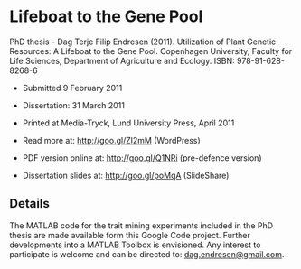 # Lifeboat to the Gene Pool #

PhD thesis -
Dag Terje Filip Endresen (2011).
Utilization of Plant Genetic Resources: A Lifeboat to the Gene Pool.
Copenhagen University, Faculty for Life Sciences, Department of Agriculture and Ecology.
ISBN: 978-91-628-8268-6

  * Submitted 9 February 2011
  * Dissertation: 31 March 2011
  * Printed at Media-Tryck, Lund University Press, April 2011

  * Read more at: http://goo.gl/Zl2mM (WordPress)
  * PDF version online at: http://goo.gl/Q1NRi (pre-defence version)
  * Dissertation slides at: http://goo.gl/poMqA (SlideShare)

## Details ##

The MATLAB code for the trait mining experiments included in the PhD thesis are made available form this Google Code project. Further developments into a MATLAB Toolbox is envisioned. Any interest to participate is welcome and can be directed to: [dag.endresen@gmail.com](http://mailto:dag.endresen@gmail.com).